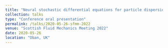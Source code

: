 ```yaml
---
title: "Neural stochastic differential equations for particle dispersion in homogeneous isotropic turbulent flows"
collection: talks
type: "Conference oral presentation"
permalink: /talks/2020-05-26-sfmm-2022
venue: "Scottish Fluid Mechanics Meeting 2022"
date: 2020-05-26
location: "Oban, UK"
---
```

